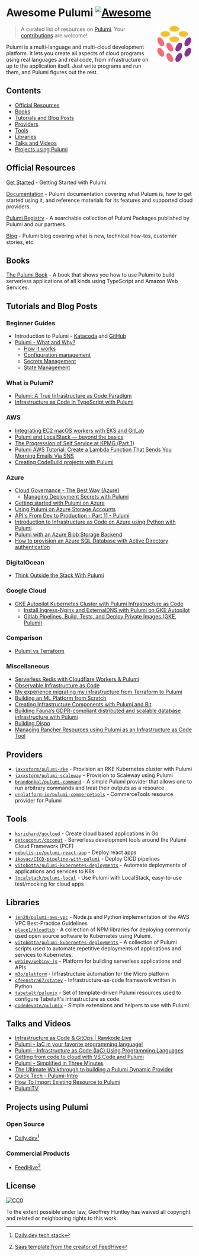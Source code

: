# Awesome Pulumi [![Awesome](https://cdn.rawgit.com/sindresorhus/awesome/d7305f38d29fed78fa85652e3a63e154dd8e8829/media/badge.svg)](https://github.com/sindresorhus/awesome)

> A curated list of resources on [Pulumi](https://www.pulumi.com/).
[<img src="./pulumi.svg" align="right" width="100">](https://pulumi.com)
Your [contributions](https://github.com/ghuntley/awesome-pulumi/blob/master/contributing.md) are welcome!

Pulumi is a multi-language and multi-cloud development platform. It lets you create all aspects of cloud programs using real languages and real code, from infrastructure on up to the application itself. Just write programs and run them, and Pulumi figures out the rest.

## Contents

* [Official Resources](#official-resources)
* [Books](#books)
* [Tutorials and Blog Posts](#tutorials-and-blog-posts)
* [Providers](#providers)
* [Tools](#tools)
* [Libraries](#libraries)
* [Talks and Videos](#talks-and-videos)
* [Projects using Pulumi](#projects-using-pulumi)

## Official Resources

[Get Started](https://www.pulumi.com/docs/get-started/) - Getting Started with Pulumi.

[Documentation](https://www.pulumi.com/docs/) - Pulumi documentation covering what Pulumi is, how to get started using it, and reference materials for its features and supported cloud providers.

[Pulumi Registry](https://www.pulumi.com/registry/) - A searchable collection of Pulumi Packages published by Pulumi and our partners.

[Blog](https://www.pulumi.com/blog/) - Pulumi blog covering what is new, technical how-tos, customer stories, etc.

## Books

[The Pulumi Book](https://thepulumibook.com) - A book that shows you how to use Pulumi to build serverless applications of all kinds using TypeScript and Amazon Web Services.

## Tutorials and Blog Posts

### Beginner Guides

- Introduction to Pulumi - [Katacoda](https://www.katacoda.com/jaxxstorm/courses/introduction-to-pulumi-ts) and [GitHub](https://github.com/pulumi/introduction-to-pulumi)
- [Pulumi - What and Why?](https://www.sanjaybhagia.com/2020/09/10/pulumi-what-and-why)
  - [How it works](https://www.sanjaybhagia.com/2020/09/21/pulumi-how-it-works)
  - [Configuration management](https://www.sanjaybhagia.com/2021/01/15/pulumi-configuration-management)
  - [Secrets Management](https://www.sanjaybhagia.com/2021/01/26/pulumi-secrets-management)
  - [State Management](https://www.sanjaybhagia.com/2021/02/01/pulumi-state-management)

### What is Pulumi?

- [Pulumi: A True Infrastructure as Code Paradigm](https://betterprogramming.pub/pulumi-a-true-infrastructure-as-code-paradigm-ac07c530e219)
- [Infrastructure as Code in TypeScript with Pulumi](https://blog.bitsrc.io/infrastructure-as-code-in-typescript-with-pulumi-31619abfe5d4)

### AWS

- [Integrating EC2 macOS workers with EKS and GitLab](https://aws.amazon.com/blogs/opensource/integrating-ec2-macos-workers-with-eks-and-gitlab/)
- [Pulumi and LocalStack — beyond the basics](https://delitescere.medium.com/pulumi-and-localstack-beyond-the-basics-d993f3b94d17)
- [The Progression of Self Service at KPMG (Part 1)](https://medium.com/kpmg-uk-engineering/the-progression-of-self-service-at-kpmg-part-1-8923e64966e4)
- [Pulumi AWS Tutorial: Create a Lambda Function That Sends You Morning Emails Via SNS](https://travis.media/pulumi-aws-create-lambda-sns/)
- [Creating CodeBuild projects with Pulumi](https://dev.to/danielrbradley/replacing-build-servers-with-pulumi-aws-28fm)

### Azure

- [Cloud Governance - The Best Way (Azure)](https://cloud-right.com/2020/03/cloud-governance-pulumi)
  - [ Managing Deployment Secrets with Pulumi ](https://cloud-right.com/2020/06/pulumi-encrypt-secrets-azure-keyvault)
- [Getting started with Pulumi on Azure](https://cloud-right.com/2019/03/azure-pulumi-getting-started)
- [Using Pulumi on Azure Storage Accounts](https://cloud-right.com/2019/10/pulumi-azure-storage)
- [API's From Dev to Production - Part 11 - Pulumi](https://dev.to/newday-technology/api-s-from-dev-to-production-part-11-pulumi-3pmk)
- [Introduction to Infrastructure as Code on Azure using Python with Pulumi](https://devblogs.microsoft.com/devops/infrastructure-as-code-azure-python-wpulumi/?WT.mc_id=devops-33154-jagord)
- [Pulumi with an Azure Blob Storage Backend](https://www.techwatching.dev/posts/pulumi-azure-backend)
- [How to provision an Azure SQL Database with Active Directory authentication](https://www.techwatching.dev/posts/sqldatabase-active-directory-authent)

### DigitalOcean

- [Think Outside the Stack With Pulumi](https://shawn.vause.us/posts/think-outside-stack-pulumi)

### Google Cloud

- [GKE Autopilot Kubernetes Cluster with Pulumi Infrastructure as Code](https://medium.com/@felipegirotti/gke-autopilot-kubernetes-cluster-with-pulumi-infrastructure-as-code-c74ae8f7ee0f)
  - [Install Ingress-Nginx and ExternalDNS with Pulumi on GKE Autopilot](https://medium.com/@felipegirotti/install-ingress-nginx-and-externaldns-with-pulumi-on-gke-autopilot-6417c13f99ce)
  - [Gitlab Pipelines, Build, Tests, and Deploy Private Images (GKE, Pulumi)](https://medium.com/@felipegirotti/gitlab-pipelines-build-tests-and-deploy-private-images-gke-pulumi-480d5d56759b) 

### Comparison

- [Pulumi vs Terraform](https://pritchard.dev/pulumi-vs-terraform/)

### Miscellaneous

- [Serverless Redis with Cloudflare Workers & Pulumi](https://dev.to/fllstck/serverless-redis-with-cloudflare-workers-pulumi-12ke)
- [Observable Infrastructure as Code](https://dev.to/fllstck/observable-infrastructure-as-code-52ha)
- [My experience migrating my infrastructure from Terraform to Pulumi](https://blog.ekik.org/my-experience-migrating-my-infrastructure-from-terraform-to-pulumi)
- [Building an ML Platform from Scratch](https://www.aporia.com/blog/building-an-ml-platform-from-scratch/)
- [Creating Infrastructure Components with Pulumi and Bit](https://blog.bitsrc.io/creating-pulumi-aws-components-with-bit-4c3691eb0adb)
- [Building Fauna’s GDPR-compliant distributed and scalable database infrastructure with Pulumi](https://fauna.com/blog/building-faunas-gdpr-compliant-distributed-and-scalable-database)
- [Building Dispo](https://regynald.com/)
- [Managing Rancher Resources using Pulumi as an Infrastructure as Code Tool](https://community.suse.com/posts/managing-rancher-resources-using-pulumi-as-an-infrastructure-as-code-tool)

## Providers

- [`jaxxstorm/pulumi-rke`](https://github.com/jaxxstorm/pulumi-rke) - Provision an RKE Kubernetes cluster with Pulumi
- [`jaxxstorm/pulumi-scaleway`](https://github.com/jaxxstorm/pulumi-scaleway) - Provision to Scaleway using Pulumi
- [`brandonkal/pulumi-command`](https://github.com/brandonkal/pulumi-command) - A simple Pulumi provider that allows one to run arbitrary commands and treat their outputs as a resource
- [`unplatform-io/pulumi-commercetools`](https://github.com/unplatform-io/pulumi-commercetools) - CommerceTools resource provider for Pulumi

## Tools

- [`ksrichard/gocloud`](https://github.com/ksrichard/gocloud) - Create cloud based applications in Go
- [`getcoconut/coconut`](https://github.com/getcoconut/coconut) - Serverless development tools around the Pulumi Cloud Framework (PCF)
- [`nebulis-io/pulumi-react-app`](https://github.com/nebulis-io/pulumi-react-app) - Deploy react apps
- [`ikovac/CICD-pipeline-with-pulumi`](https://github.com/ikovac/CICD-pipeline-with-pulumi) - Deploy CICD pipelines
- [`vitobotta/pulumi-kubernetes-deployments`](https://github.com/vitobotta/pulumi-kubernetes-deployments) - Automate deployments of applications and services to K8s
- [`localstack/pulumi-local`](https://github.com/localstack/pulumi-local) - Use Pulumi with LocalStack, easy-to-use test/mocking for cloud apps

## Libraries

- [`jen20/pulumi-aws-vpc`](https://github.com/jen20/pulumi-aws-vpc) - Node.js and Python implementation of the AWS VPC Best-Practice Guidelines
- [`place1/kloudlib`](https://github.com/place1/kloudlib) - A collection of NPM libraries for deploying commonly used open source software to Kubernetes using Pulumi.
- [`vitobotta/pulumi-kubernetes-deployments`](https://github.com/vitobotta/pulumi-kubernetes-deployments) - A collection of Pulumi scripts used to automate repetitive deployments of applications and services to Kubernetes.
- [`webiny/webiny-js`](https://github.com/webiny/webiny-js) - Platform for building serverless applications and APIs
- [`m3o/platform`](https://github.com/m3o/platform) - Infrastructure automation for the Micro platform
- [`cfeenstra67/statey`](https://github.com/cfeenstra67/statey) - Infrastructure-as-code framework written in Python
- [`tabetalt/pulumix`](https://github.com/tabetalt/pulumix) - Set of template-driven Pulumi resources used to configure Tabetalt's intrastructure as code.
- [`codedevote/pulumix`](https://github.com/codedevote/pulumix) - Simple extensions and helpers to use with Pulumi

## Talks and Videos

- [Infrastructure as Code & GitOps | Rawkode Live](https://www.youtube.com/watch?v=s9zjayZ1oxA)
- [Pulumi - IaC in your favorite programming language!](https://www.youtube.com/watch?v=vIjeiDcsR3Q)
- [Pulumi - Infrastructure as Code (IaC) Using Programming Languages](https://www.youtube.com/watch?v=oE3BUi_N0qc)
- [Getting from code to cloud with VS Code and Pulumi](https://www.youtube.com/watch?v=keEf2eoH-js)
- [Pulumi - Simplified in Three Minutes](https://www.youtube.com/watch?v=S1-j-qTYQgY)
- [The Ultimate Walkthrough to building a Pulumi Dynamic Provider](https://www.youtube.com/watch?v=H4nehfvCLm8)
- [Quick Tech - Pulumi-Intro](https://www.youtube.com/watch?v=X2pWCPrgieI)
- [How To Import Existing Resource to Pulumi](https://www.youtube.com/watch?v=O3BL7sEX1EQ)
- [PulumiTV](https://www.youtube.com/c/PulumiTV/videos)

## Projects using Pulumi

### Open Source
- [Daily.dev](https://daily.dev/)[^dailydev]

### Commercial Products
- [FeedHive](https://feedhive.io/)[^feedhive]

## License

[![CC0](http://mirrors.creativecommons.org/presskit/buttons/88x31/svg/cc-zero.svg)](https://creativecommons.org/publicdomain/zero/1.0/)

To the extent possible under law, Geoffrey Huntley has waived all copyright and related or neighboring rights to this work.

[^dailydev]: [Daily.dev tech stack](https://github.com/dailydotdev/daily#-tech-stack)
[^feedhive]: [Saas template from the creator of FeedHive](https://github.com/SimonHoiberg/saas-template#tech-stack)
